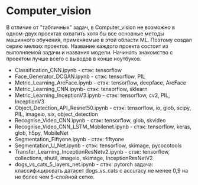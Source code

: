 # Computer_vision

   В отличие от "табличных" задач, в Computer_vision не возможно в одном-двух проектах охватить хотя бы все основные методы машинного обучения, применяемые в этой области ML.
 Поэтому создал серию мелких проектов. Название каждого проекта состоит из выполняемой задачи и названия модели. 
   Начинать знакомство с проектом лучше всего с выводов в конце ноутбуков.
   
-    Classification_CNN.ipynb - стэк: tensorflow
-    Face_Generator_DCGAN.ipynb - стэк: tensorflow, PIL
-    Metric_Learning_ArcFace.ipynb - стэк: tensorflow, deepface, ArcFace
-    Metric_Learning_CNN.ipynb- стэк: tensorflow, sklearn
-    Metric_Learning_InceptionV3.ipynb - стэк: tensorflow, cv2, PIL, InceptionV3
-    Object_Detection_API_Resnet50.ipynb - стэк: tensorflow, io, glob, scipy, PIL, imageio, six, object_detection
-    Recognise_Video_CNN.ipynb - стэк: tensorflow, glob, skvideo
-    Recognise_Video_CNN_LSTM_Mobilenet.ipynb - стэк: tensorflow, keras, glob, h5py, MobileNet
-    Segmentation_Fiftyone.ipynb - стэк: fiftyone
-    Segmentation_U_Net.ipynb - стэк: tensorflow, skimage, pycocotools
-    Transfer_Learning_InceptionResNetv2.ipynb - стэк: tensorflow, collections, shutil, imageio, skimage, InceptionResNetV2
-    dogs_vs_cats_5_layers_net.ipynb - стэк: pytorch  задача: классифицировать датасет dogs_vs_cats с accuracy не менее 0,9 на не более чем 5-слойной сетке.
